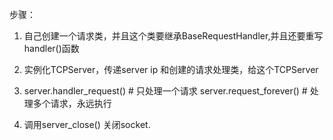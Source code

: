 步骤：
1. 自己创建一个请求类，并且这个类要继承BaseRequestHandler,并且还要重写handler()函数

2. 实例化TCPServer，传递server ip 和创建的请求处理类，给这个TCPServer

3. server.handler_request()     # 只处理一个请求
   server.request_forever()     # 处理多个请求，永远执行

4. 调用server_close() 关闭socket.